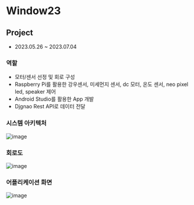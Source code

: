 # Window23
## Project
- 2023.05.26 ~ 2023.07.04

### 역할
- 모터/센서 선정 및 회로 구성
- Raspberry Pi를 활용한 강우센서, 미세먼지 센서, dc 모터, 온도 센서, neo pixel led, speaker 제어 
- Android Studio를 활용한 App 개발
- Djgnao Rest API로 데이터 전달


### 시스템 아키텍처
![image](https://github.com/eunjijen/Window23/assets/75493219/fbde4670-0f51-4b27-ae9b-e0934e1b331b)

### 회로도
![image](https://github.com/eunjijen/Window23/assets/75493219/7a51fe34-ad03-43df-92da-55314334e941)


### 어플리케이션 화면
![image](https://github.com/eunjijen/Window23/assets/75493219/dbe4ffd3-aecc-4710-af40-6e3c57ba0b12)

